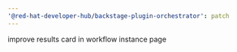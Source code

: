```yaml
---
'@red-hat-developer-hub/backstage-plugin-orchestrator': patch
---
```


improve results card in workflow instance page
